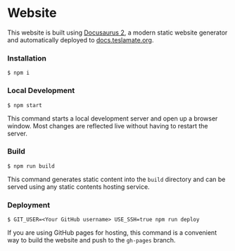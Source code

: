 # Website

This website is built using [Docusaurus 2](https://v2.docusaurus.io/), a modern static website generator and automatically deployed to [docs.teslamate.org](https://docs.teslamate.org).

### Installation

```
$ npm i
```

### Local Development

```
$ npm start
```

This command starts a local development server and open up a browser window. Most changes are reflected live without having to restart the server.

### Build

```
$ npm run build
```

This command generates static content into the `build` directory and can be served using any static contents hosting service.

### Deployment

```
$ GIT_USER=<Your GitHub username> USE_SSH=true npm run deploy
```

If you are using GitHub pages for hosting, this command is a convenient way to build the website and push to the `gh-pages` branch.
